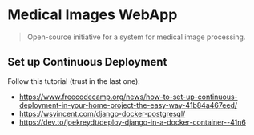 # Medical Images WebApp
>Open-source initiative for a system for medical image processing.

## Set up Continuous Deployment
Follow this tutorial (trust in the last one):
* https://www.freecodecamp.org/news/how-to-set-up-continuous-deployment-in-your-home-project-the-easy-way-41b84a467eed/
* https://wsvincent.com/django-docker-postgresql/
* https://dev.to/joekreydt/deploy-django-in-a-docker-container--41n6
